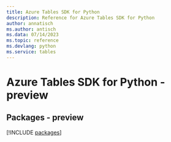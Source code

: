 ```yaml
---
title: Azure Tables SDK for Python
description: Reference for Azure Tables SDK for Python
author: annatisch
ms.author: antisch
ms.data: 07/14/2023
ms.topic: reference
ms.devlang: python
ms.service: tables
---
```

# Azure Tables SDK for Python - preview
## Packages - preview
[!INCLUDE [packages](tables-index.md)]